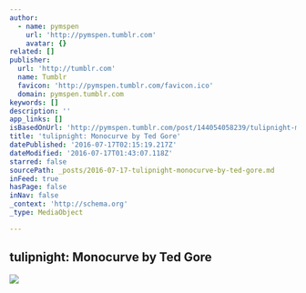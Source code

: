 ```yaml
---
author:
  - name: pymspen
    url: 'http://pymspen.tumblr.com'
    avatar: {}
related: []
publisher:
  url: 'http://tumblr.com'
  name: Tumblr
  favicon: 'http://pymspen.tumblr.com/favicon.ico'
  domain: pymspen.tumblr.com
keywords: []
description: ''
app_links: []
isBasedOnUrl: 'http://pymspen.tumblr.com/post/144054058239/tulipnight-monocurve-by-ted-gore'
title: 'tulipnight: Monocurve by Ted Gore'
datePublished: '2016-07-17T02:15:19.217Z'
dateModified: '2016-07-17T01:43:07.118Z'
starred: false
sourcePath: _posts/2016-07-17-tulipnight-monocurve-by-ted-gore.md
inFeed: true
hasPage: false
inNav: false
_context: 'http://schema.org'
_type: MediaObject

---
```

<article style=""><h1>tulipnight: Monocurve by Ted Gore</h1><img src="http://67.media.tumblr.com/bb20058f0995bedd5864d058d829ef21/tumblr_o65n90wqLE1t5g5c1o1_540.png" /></article>